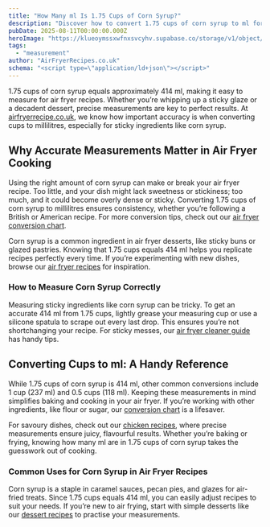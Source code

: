 ```yaml
---
title: "How Many ml Is 1.75 Cups of Corn Syrup?"
description: "Discover how to convert 1.75 cups of corn syrup to ml for precise baking and air frying. Get accurate measurements in seconds!"
pubDate: 2025-08-11T00:00:00.000Z
heroImage: "https://klueoymssxwfnxsvcyhv.supabase.co/storage/v1/object/public/md/how-many-ml-is-1-75-cups-of-corn-syrup-857d7f09.webp"
tags:
  - "measurement"
author: "AirFryerRecipes.co.uk"
schema: "<script type=\"application/ld+json\"></script>"
---
```


<p>1.75 cups of corn syrup equals approximately 414 ml, making it easy to measure for air fryer recipes. Whether you’re whipping up a sticky glaze or a decadent dessert, precise measurements are key to perfect results. At <a href=https://www.airfryerrecipe.co.uk>airfryerrecipe.co.uk</a>, we know how important accuracy is when converting cups to millilitres, especially for sticky ingredients like corn syrup.</p>

<h2>Why Accurate Measurements Matter in Air Fryer Cooking</h2>  
<p>Using the right amount of corn syrup can make or break your air fryer recipe. Too little, and your dish might lack sweetness or stickiness; too much, and it could become overly dense or sticky. Converting 1.75 cups of corn syrup to millilitres ensures consistency, whether you’re following a British or American recipe. For more conversion tips, check out our <a href=https://www.airfryerrecipe.co.uk/air-fryer-conversion-chart>air fryer conversion chart</a>.</p>  

<p>Corn syrup is a common ingredient in air fryer desserts, like sticky buns or glazed pastries. Knowing that 1.75 cups equals 414 ml helps you replicate recipes perfectly every time. If you’re experimenting with new dishes, browse our <a href=https://www.airfryerrecipe.co.uk/recipes>air fryer recipes</a> for inspiration.</p>  

<h3>How to Measure Corn Syrup Correctly</h3>  
<p>Measuring sticky ingredients like corn syrup can be tricky. To get an accurate 414 ml from 1.75 cups, lightly grease your measuring cup or use a silicone spatula to scrape out every last drop. This ensures you’re not shortchanging your recipe. For sticky messes, our <a href=https://www.airfryerrecipe.co.uk/air-fryer-cleaner>air fryer cleaner guide</a> has handy tips.</p>  

<h2>Converting Cups to ml: A Handy Reference</h2>  
<p>While 1.75 cups of corn syrup is 414 ml, other common conversions include 1 cup (237 ml) and 0.5 cups (118 ml). Keeping these measurements in mind simplifies baking and cooking in your air fryer. If you’re working with other ingredients, like flour or sugar, our <a href=https://www.airfryerrecipe.co.uk/air-fryer-conversion-chart>conversion chart</a> is a lifesaver.</p>  

<p>For savoury dishes, check out our <a href=https://www.airfryerrecipe.co.uk/recipe-category/chicken>chicken recipes</a>, where precise measurements ensure juicy, flavourful results. Whether you’re baking or frying, knowing how many ml are in 1.75 cups of corn syrup takes the guesswork out of cooking.</p>  

<h3>Common Uses for Corn Syrup in Air Fryer Recipes</h3>  
<p>Corn syrup is a staple in caramel sauces, pecan pies, and glazes for air-fried treats. Since 1.75 cups equals 414 ml, you can easily adjust recipes to suit your needs. If you’re new to air frying, start with simple desserts like our <a href=https://www.airfryerrecipe.co.uk/recipe-category/dessert>dessert recipes</a> to practise your measurements.</p>
